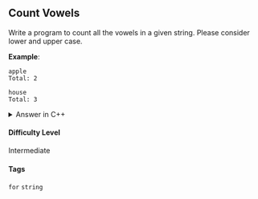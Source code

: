## Count Vowels

Write a program to count all the vowels in a given string. Please consider lower and upper case.

**Example**:

```console
apple
Total: 2
```

```console
house
Total: 3
```

<details>
<summary>Answer in C++</summary>

```cpp
#include <iostream>
#include <cstring>

using namespace std;

int main(){

    int i;
    int total = 0;
    string word;

    cin >> word;

    for (i = 0; i < word.length(); i++){

        if (word[i] == 'a' || word[i] == 'A') {
            total++;
        }
        if (word[i] == 'e' || word[i] == 'E') {
            total++;
        }
        if (word[i] == 'i' || word[i] == 'I') {
            total++;
        }
        if (word[i] == 'o' || word[i] == 'O') {
            total++;
        }
        if (word[i] == 'u' || word[i] == 'U') {
            total++;
        }
    }

    cout << "Total: " << total << endl;
}
```

</details>

#### Difficulty Level

Intermediate

#### Tags

`for` `string`
